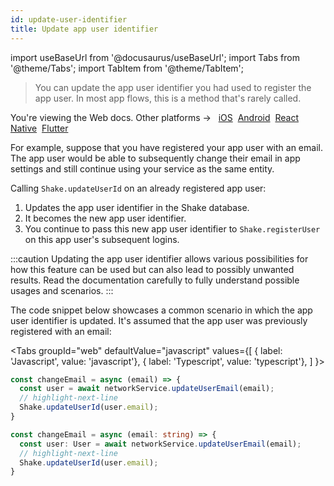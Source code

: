 ```yaml
---
id: update-user-identifier
title: Update app user identifier
---
```

import useBaseUrl from '@docusaurus/useBaseUrl';
import Tabs from '@theme/Tabs';
import TabItem from '@theme/TabItem';

>You can update the app user identifier you had used to register the app user. In most app flows, this is a method that's rarely called.

<p class="p2 mt-40">You're viewing the Web docs. Other platforms → &nbsp;
<a href="/docs/ios/users/update-user-identifier/">iOS</a>&nbsp; 
<a href="/docs/android/users/update-user-identifier/">Android</a>&nbsp;
<a href="/docs/react/users/update-user-identifier/">React Native</a>&nbsp;
<a href="/docs/flutter/users/update-user-identifier/">Flutter</a>&nbsp;  
</p>


For example, suppose that you have registered your app user with an email.
The app user would be able to subsequently change their email in app settings and still continue using your service as the same entity.

Calling `Shake.updateUserId` on an already registered app user:
1. Updates the app user identifier in the Shake database.
1. It becomes the new app user identifier.
1. You continue to pass this new app user identifier to `Shake.registerUser` on this app user's subsequent logins.

:::caution
Updating the app user identifier allows various possibilities for how this feature can be used
but can also lead to possibly unwanted results.
Read the documentation carefully to fully understand possible usages and scenarios.
:::

The code snippet below showcases a common scenario in which the app user identifier is updated.
It's assumed that the app user was previously registered with an email:

<Tabs
groupId="web"
defaultValue="javascript"
values={[
{ label: 'Javascript', value: 'javascript'},
{ label: 'Typescript', value: 'typescript'},
]
}>

<TabItem value="javascript">

```javascript title="profile.js"
const changeEmail = async (email) => {
  const user = await networkService.updateUserEmail(email);
  // highlight-next-line
  Shake.updateUserId(user.email);
}
```

</TabItem>

<TabItem value="typescript">

```typescript title="profile.ts"
const changeEmail = async (email: string) => {
  const user: User = await networkService.updateUserEmail(email);
  // highlight-next-line
  Shake.updateUserId(user.email);
}
```

</TabItem>
</Tabs>
